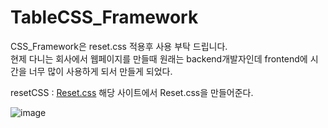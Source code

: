 # TableCSS_Framework

CSS_Framework은 reset.css 적용후 사용 부탁 드립니다. <br />
현제 다니는 회사에서 웹페이지를 만들때 원래는 backend개발자인데 frontend에 시간을 너무 많이 사용하게 되서 만들게 되었다.


resetCSS : [Reset.css](https://meyerweb.com/eric/tools/css/reset/) 해당 사이트에서 Reset.css을 만들어준다.


![image](https://user-images.githubusercontent.com/49426352/163525869-ffdbd6da-f212-45e2-bca6-181876d57dc8.png)
